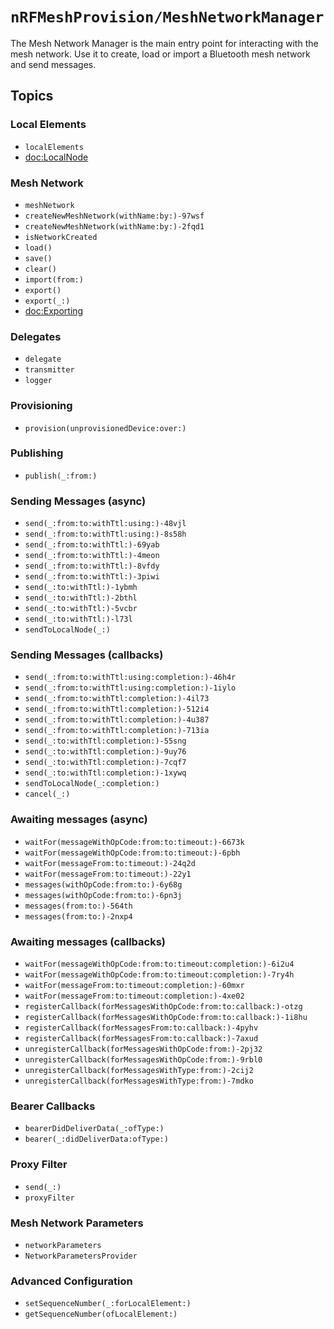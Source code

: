 # ``nRFMeshProvision/MeshNetworkManager``

The Mesh Network Manager is the main entry point for interacting with the mesh network.
Use it to create, load or import a Bluetooth mesh network and send messages. 

## Topics

### Local Elements

- ``localElements``
- <doc:LocalNode>

### Mesh Network

- ``meshNetwork``
- ``createNewMeshNetwork(withName:by:)-97wsf``
- ``createNewMeshNetwork(withName:by:)-2fqd1``
- ``isNetworkCreated``
- ``load()``
- ``save()``
- ``clear()``
- ``import(from:)``
- ``export()``
- ``export(_:)``
- <doc:Exporting>

### Delegates

- ``delegate``
- ``transmitter``
- ``logger``

### Provisioning

- ``provision(unprovisionedDevice:over:)``

### Publishing

- ``publish(_:from:)``

### Sending Messages (async)

- ``send(_:from:to:withTtl:using:)-48vjl``
- ``send(_:from:to:withTtl:using:)-8s58h``
- ``send(_:from:to:withTtl:)-69yab``
- ``send(_:from:to:withTtl:)-4meon``
- ``send(_:from:to:withTtl:)-8vfdy``
- ``send(_:from:to:withTtl:)-3piwi``
- ``send(_:to:withTtl:)-1ybmh``
- ``send(_:to:withTtl:)-2bthl``
- ``send(_:to:withTtl:)-5vcbr``
- ``send(_:to:withTtl:)-l73l``
- ``sendToLocalNode(_:)``

### Sending Messages (callbacks)

- ``send(_:from:to:withTtl:using:completion:)-46h4r``
- ``send(_:from:to:withTtl:using:completion:)-1iylo``
- ``send(_:from:to:withTtl:completion:)-4il73``
- ``send(_:from:to:withTtl:completion:)-512i4``
- ``send(_:from:to:withTtl:completion:)-4u387``
- ``send(_:from:to:withTtl:completion:)-713ia``
- ``send(_:to:withTtl:completion:)-55sng``
- ``send(_:to:withTtl:completion:)-9uy76``
- ``send(_:to:withTtl:completion:)-7cqf7``
- ``send(_:to:withTtl:completion:)-1xywq``
- ``sendToLocalNode(_:completion:)``
- ``cancel(_:)``

### Awaiting messages (async)

- ``waitFor(messageWithOpCode:from:to:timeout:)-6673k``
- ``waitFor(messageWithOpCode:from:to:timeout:)-6pbh``
- ``waitFor(messageFrom:to:timeout:)-24q2d``
- ``waitFor(messageFrom:to:timeout:)-22y1``
- ``messages(withOpCode:from:to:)-6y68g``
- ``messages(withOpCode:from:to:)-6pn3j``
- ``messages(from:to:)-564th``
- ``messages(from:to:)-2nxp4``

### Awaiting messages (callbacks)

- ``waitFor(messageWithOpCode:from:to:timeout:completion:)-6i2u4``
- ``waitFor(messageWithOpCode:from:to:timeout:completion:)-7ry4h``
- ``waitFor(messageFrom:to:timeout:completion:)-60mxr``
- ``waitFor(messageFrom:to:timeout:completion:)-4xe02``
- ``registerCallback(forMessagesWithOpCode:from:to:callback:)-otzg``
- ``registerCallback(forMessagesWithOpCode:from:to:callback:)-1i8hu``
- ``registerCallback(forMessagesFrom:to:callback:)-4pyhv``
- ``registerCallback(forMessagesFrom:to:callback:)-7axud``
- ``unregisterCallback(forMessagesWithOpCode:from:)-2pj32``
- ``unregisterCallback(forMessagesWithOpCode:from:)-9rbl0``
- ``unregisterCallback(forMessagesWithType:from:)-2cij2``
- ``unregisterCallback(forMessagesWithType:from:)-7mdko``

### Bearer Callbacks

- ``bearerDidDeliverData(_:ofType:)``
- ``bearer(_:didDeliverData:ofType:)``

### Proxy Filter

- ``send(_:)``
- ``proxyFilter``

### Mesh Network Parameters

- ``networkParameters``
- ``NetworkParametersProvider``

### Advanced Configuration

- ``setSequenceNumber(_:forLocalElement:)``
- ``getSequenceNumber(ofLocalElement:)``
